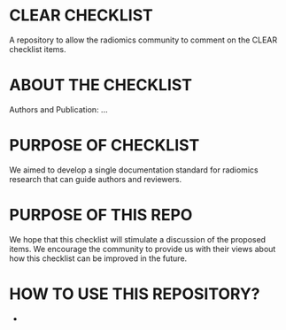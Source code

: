 # CLEAR CHECKLIST
A repository to allow the radiomics community to comment on the CLEAR checklist items.

# ABOUT THE CHECKLIST
Authors and Publication: ...
# PURPOSE OF CHECKLIST
We aimed to develop a single documentation standard for radiomics research that can guide authors and reviewers. 
# PURPOSE OF THIS REPO
We hope that this checklist will stimulate a discussion of the proposed items. We encourage the community to provide us with their views about how this checklist can be improved in the future. 
# HOW TO USE THIS REPOSITORY?
-
